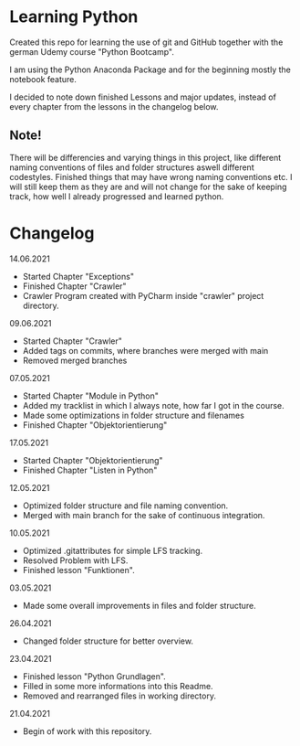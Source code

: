 # Learning Python
Created this repo for learning the use of git and GitHub together with the german Udemy course "Python Bootcamp".

I am using the Python Anaconda Package and for the beginning mostly the notebook feature.

I decided to note down finished Lessons and major updates, instead of every chapter from the lessons in the changelog below.

## Note!
There will be differencies and varying things in this project, like different naming conventions of files and folder structures aswell different codestyles.
Finished things that may have wrong naming conventions etc. I will still keep them as they are and will not change for the sake of keeping track, how well I already progressed and learned python.

# Changelog
14.06.2021
- Started Chapter "Exceptions"
- Finished Chapter "Crawler"
- Crawler Program created with PyCharm inside "crawler" project directory.

09.06.2021
- Started Chapter "Crawler"
- Added tags on commits, where branches were merged with main
- Removed merged branches

07.05.2021
- Started Chapter "Module in Python"
- Added my tracklist in which I always note, how far I got in the course.
- Made some optimizations in folder structure and filenames
- Finished Chapter "Objektorientierung"

17.05.2021
- Started Chapter "Objektorientierung"
- Finished Chapter "Listen in Python"

12.05.2021
- Optimized folder structure and file naming convention.
- Merged with main branch for the sake of continuous integration.

10.05.2021
- Optimized .gitattributes for simple LFS tracking.
- Resolved Problem with LFS.
- Finished lesson "Funktionen".

03.05.2021
- Made some overall improvements in files and folder structure.

26.04.2021
- Changed folder structure for better overview.

23.04.2021
- Finished lesson "Python Grundlagen".
- Filled in some more informations into this Readme.
- Removed and rearranged files in working directory.

21.04.2021
- Begin of work with this repository.
